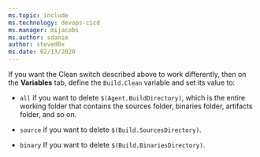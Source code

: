```yaml
---
ms.topic: include
ms.technology: devops-cicd
ms.manager: mijacobs
ms.author: sdanie
author: steved0x
ms.date: 02/13/2020
---
```


If you want the Clean switch described above to work differently, then on the **Variables** tab, define the `Build.Clean` variable and set its value to:

- `all` if you want to delete `$(Agent.BuildDirectory)`, which is the entire working folder that contains the sources folder, binaries folder, artifacts folder, and so on.

- `source` if you want to delete `$(Build.SourcesDirectory)`.

- `binary` If you want to delete `$(Build.BinariesDirectory)`.
